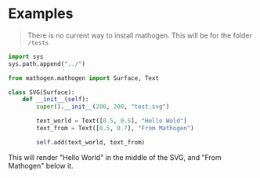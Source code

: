 # Examples
> There is no current way to install mathogen. This will be for the folder `/tests`
```py
import sys
sys.path.append("../")

from mathogen.mathogen import Surface, Text

class SVG(Surface):
	def __init__(self):
		super().__init__(200, 200, "test.svg")

		text_world = Text([0.5, 0.5], "Hello Wold")
		text_from = Text([0.5, 0.7], "From Mathogen")

		self.add(text_world, text_from)
```
This will render "Hello World" in the middle of the SVG, and "From Mathogen" below it.

